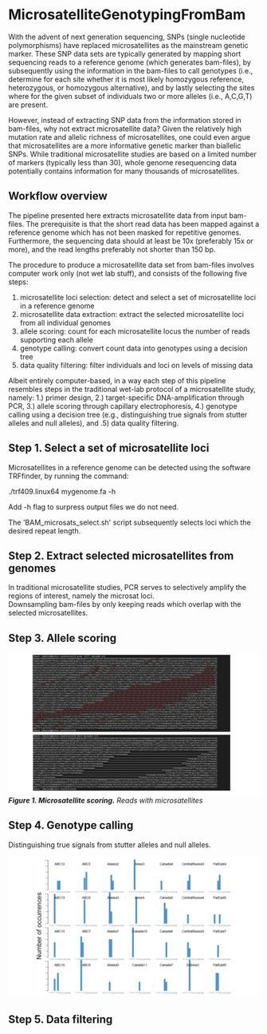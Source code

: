 # MicrosatelliteGenotypingFromBam

With the advent of next generation sequencing, SNPs (single nucleotide polymorphisms) have replaced microsatellites as the mainstream genetic marker. These SNP data sets are typically generated by mapping short sequencing reads to a reference genome (which generates bam-files), by subsequently using the information in the bam-files to call genotypes (i.e., determine for each site whether it is most likely homozygous reference, heterozygous, or homozygous alternative), and by lastly selecting the sites where for the given subset of individuals two or more alleles (i.e., A,C,G,T) are present. 

However, instead of extracting SNP data from the information stored in bam-files, why not extract microsatellite data? Given the relatively high mutation rate and allelic richness of microsatellites, one could even argue that microsatellites are a more informative genetic marker than biallelic SNPs. While traditional microsatellite studies are based on a limited number of markers (typically less than 30), whole genome resequencing data potentially contains information for many thousands of microsatellites.   

## Workflow overview

The pipeline presented here extracts microsatellite data from input bam-files. The prerequisite is that the short read data has been mapped against a reference genome which has not been masked for repetitive genomes. Furthermore, the sequencing data should at least be 10x (preferably 15x or more), and the read lengths preferably not shorter than 150 bp.

The procedure to produce a microsatellite data set from bam-files involves computer work only (not wet lab stuff), and consists of the following five steps:

1. microsatellite loci selection: detect and select a set of microsatellite loci in a reference genome
2. microsatellite data extraction: extract the selected microsatellite loci from all individual genomes
3. allele scoring: count for each microsatellite locus the number of reads supporting each allele  
4. genotype calling: convert count data into genotypes using a decision tree
5. data quality filtering: filter individuals and loci on levels of missing data  

Albeit entirely computer-based, in a way each step of this pipeline resembles steps in the traditional wet-lab protocol of a microsatellite study, namely: 1.) primer design, 2.) target-specific DNA-amplification through PCR, 3.) allele scoring through capillary electrophoresis, 4.) genotype calling using a decision tree (e.g., distinguishing true signals from stutter alleles and null alleles), and .5) data quality filtering.     

## Step 1. Select a set of microsatellite loci

Microsatellites in a reference genome can be detected using the software TRFfinder, by running the command:

./trf409.linux64 mygenome.fa -h

Add -h flag to surpress output files we do not need.

The 'BAM_microsats_select.sh' script subsequently selects loci which the desired repeat length. 

## Step 2. Extract selected microsatellites from genomes 

In traditional microsatellite studies, PCR serves to selectively amplify the regions of interest, namely the microsat loci.  
Downsampling bam-files by only keeping reads which overlap with the selected microsatellites.

## Step 3. Allele scoring

![alt text](https://github.com/mennodejong1986/MicrosatelliteGenotypingFromBam/blob/main/Microsatellite_genotyping_step3.png)
***Figure 1. Microsatellite scoring.*** *Reads with microsatellites*

## Step 4. Genotype calling

Distinguishing true signals from stutter alleles and null alleles.

![alt text](https://github.com/mennodejong1986/MicrosatelliteGenotypingFromBam/blob/main/Microsatellite_genotyping_step4.png)

## Step 5. Data filtering





